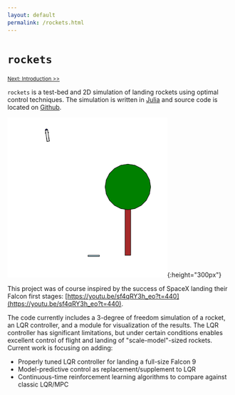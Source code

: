 ```yaml
---
layout: default 
permalink: /rockets.html
---
```


# `rockets`

<small>[Next: Introduction >>](/rockets/introduction)</small>   

`rockets` is a test-bed and 2D simulation of landing rockets using optimal control techniques.  The simulation is written in [Julia](https://www.julialang.org) and source code is located on [Github](https://www.github.com/freestatelabs/rockets).  

![rocky-landing](../assets/rocky-landing.gif "Rocky Landing"){:height="300px"} 

This project was of course inspired by the success of SpaceX landing their Falcon first stages: [https://youtu.be/sf4qRY3h_eo?t=440](https://youtu.be/sf4qRY3h_eo?t=440).  

The code currently includes a 3-degree of freedom simulation of a rocket, an LQR controller, and a module for visualization of the results.  The LQR controller has significant limitations, but under certain conditions enables excellent control of flight and landing of "scale-model"-sized rockets.  Current work is focusing on adding: 
- Properly tuned LQR controller for landing a full-size Falcon 9
- Model-predictive control as replacement/supplement to LQR 
- Continuous-time reinforcement learning algorithms to compare against classic LQR/MPC
